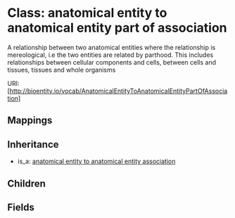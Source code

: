 # Class: anatomical entity to anatomical entity part of association


A relationship between two anatomical entities where the relationship is mereological, i.e the two entities are related by parthood. This includes relationships between cellular components and cells, between cells and tissues, tissues and whole organisms

URI: [http://bioentity.io/vocab/AnatomicalEntityToAnatomicalEntityPartOfAssociation]
## Mappings

## Inheritance

 *  is_a: [anatomical entity to anatomical entity association](AnatomicalEntityToAnatomicalEntityAssociation.md)
## Children

## Fields


